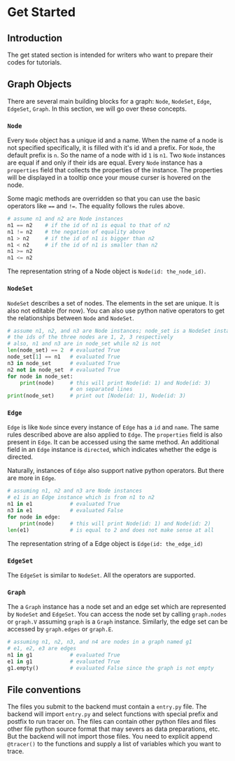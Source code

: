 # Get Started

<!-- TODO supply a single graph -->

## Introduction

The get stated section is intended for writers who want to prepare their codes for tutorials.

## Graph Objects

There are several main building blocks for a graph: `Node`, `NodeSet`, `Edge`, `EdgeSet`, `Graph`. In this section, we will go over these concepts.

### `Node`

Every `Node` object has a unique id and a name. When the name of a node is not specified specifically, it is filled with it's id and a prefix. For `Node`, the default prefix is `n`. So the name of a node with id `1` is `n1`. Two `Node` instances are equal if and only if their ids are equal. Every `Node` instance has a `properties` field that collects the properties of the instance. The properties will be displayed in a tooltip once your mouse curser is hovered on the node.

Some magic methods are overridden so that you can use the basic operators like `==` and `!=`. The equality follows the rules above.

```python
# assume n1 and n2 are Node instances
n1 == n2	# if the id of n1 is equal to that of n2
n1 != n2 	# the negation of equality above
n1 > n2   	# if the id of n1 is bigger than n2
n1 < n2 	# if the id of n1 is smaller than n2
n1 >= n2
n1 <= n2
```

The representation string of a Node object is `Node(id: the_node_id)`.

### `NodeSet`

`NodeSet` describes a set of nodes. The elements in the set are unique. It is also not editable (for now). You can also use python native operators to get the relationships between `Node` and `NodeSet`.

```python
# assume n1, n2, and n3 are Node instances; node_set is a NodeSet instance
# the ids of the three nodes are 1, 2, 3 respectively
# also, n1 and n3 are in node_set while n2 is not
len(node_set) == 2	# evaluated True
node_set[1] == n1	# evaluated True
n3 in node_set		# evaluated True
n2 not in node_set	# evaluated True
for node in node_set:
	print(node) 	# this will print Node(id: 1) and Node(id: 3)
					# on separated lines
print(node_set)		# print out [Node(id: 1), Node(id: 3)
```

### `Edge`

`Edge` is like `Node` since every instance of `Edge` has a `id` and `name`. The same rules described above are also applied to `Edge`. The `properties` field is also present in `Edge`. It can be accessed using the same method. An additional field in an `Edge` instance is `directed`, which indicates whether the edge is directed.

Naturally, instances of `Edge` also support native python operators. But there are more in `Edge`.

```python
# assuming n1, n2 and n3 are Node instances
# e1 is an Edge instance which is from n1 to n2
n1 in e1			# evaluated True
n3 in e1			# evaluated False
for node in edge:
	print(node) 	# this will print Node(id: 1) and Node(id: 2)
len(e1)				# is equal to 2 and does not make sense at all
```

The representation string of a Edge object is `Edge(id: the_edge_id)`

### `EdgeSet`

The `EdgeSet` is similar to `NodeSet`. All the operators are supported.

### `Graph`

The a `Graph` instance has a node set and an edge set which are represented by `NodeSet` and `EdgeSet`. You can access the node set by calling `graph.nodes` or `graph.V` assuming `graph` is a `Graph` instance. Similarly, the edge set can be accessed by `graph.edges` or `graph.E`.

```python
# assuming n1, n2, n3, and n4 are nodes in a graph named g1
# e1, e2, e3 are edges
n1 in g1			# evaluated True
e1 in g1			# evaluated True
g1.empty()			# evaluated False since the graph is not empty
```

## File conventions

The files you submit to the backend must contain a `entry.py` file. The backend will import `entry.py` and select functions with special prefix and postfix to run tracer on. The files can contain other python files and files other file python source format that may severs as data preparations, etc. But the backend will not import those files. You need to explicit append `@tracer()` to the functions and supply a list of variables which you want to trace.

<!-- TODO use @tracer to automatically generate prefix and postfix for functions -->
